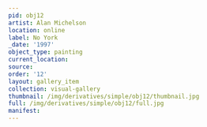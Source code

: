```yaml
---
pid: obj12
artist: Alan Michelson
location: online
label: No York
_date: '1997'
object_type: painting
current_location: 
source: 
order: '12'
layout: gallery_item
collection: visual-gallery
thumbnail: /img/derivatives/simple/obj12/thumbnail.jpg
full: /img/derivatives/simple/obj12/full.jpg
manifest: 
---
```

